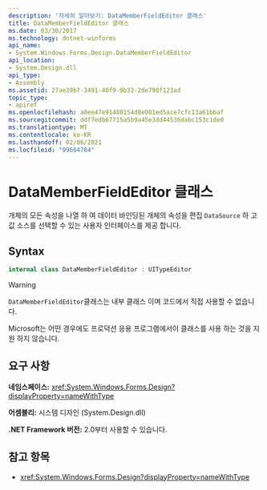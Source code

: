 ```yaml
---
description: '자세히 알아보기: DataMemberFieldEditor 클래스'
title: DataMemberFieldEditor 클래스
ms.date: 03/30/2017
ms.technology: dotnet-winforms
api_name:
- System.Windows.Forms.Design.DataMemberFieldEditor
api_location:
- System.Design.dll
api_type:
- Assembly
ms.assetid: 27ae39b7-3491-40f9-9b33-2de798f123ad
topic_type:
- apiref
ms.openlocfilehash: a0ee47e91480154d8e001ed5ace7cfc13a61bbaf
ms.sourcegitcommit: ddf7edb67715a5b9a45e3dd44536dabc153c1de0
ms.translationtype: MT
ms.contentlocale: ko-KR
ms.lasthandoff: 02/06/2021
ms.locfileid: "99664784"
---
```

# <a name="datamemberfieldeditor-class"></a>DataMemberFieldEditor 클래스

개체의 모든 속성을 나열 하 여 데이터 바인딩된 개체의 속성을 편집 `DataSource` 하 고 값 소스를 선택할 수 있는 사용자 인터페이스를 제공 합니다.  
  
## <a name="syntax"></a>Syntax
  
```csharp
internal class DataMemberFieldEditor : UITypeEditor
```

> [!WARNING]
> `DataMemberFieldEditor`클래스는 내부 클래스 이며 코드에서 직접 사용할 수 없습니다.
>
> Microsoft는 어떤 경우에도 프로덕션 응용 프로그램에서이 클래스를 사용 하는 것을 지원 하지 않습니다.

## <a name="requirements"></a>요구 사항

**네임스페이스:** <xref:System.Windows.Forms.Design?displayProperty=nameWithType>  
  
**어셈블리:** 시스템 디자인 (System.Design.dll)  
  
**.NET Framework 버전:** 2.0부터 사용할 수 있습니다.  
  
## <a name="see-also"></a>참고 항목

- <xref:System.Windows.Forms.Design?displayProperty=nameWithType>
